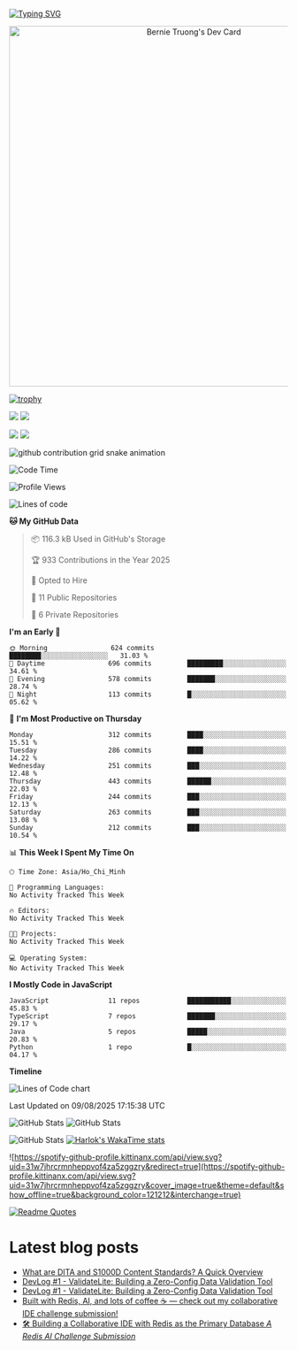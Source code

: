 [![Typing SVG](https://readme-typing-svg.demolab.com?font=Fira+Code&pause=1000&color=F37022&center=true&vCenter=true&random=true&width=435&lines=A+Senior+Student+at+FPT+University;A+Member+of+Japanese+Software+Club;A+Passionate+and+Curiosity+Developer)](https://git.io/typing-svg)

<div align="center">
   <a href="https://app.daily.dev/bernietruong">
      <img src="./devcard.png" width="652" alt="Bernie Truong's Dev Card"/>
   </a>
</div>

[![trophy](https://github-profile-trophy.vercel.app/?username=i-am-truong&theme=buddhism)](https://github.com/ryo-ma/github-profile-trophy)

![](https://raw.githubusercontent.com/i-am-truong/i-am-truong/master/generated/languages.svg#gh-dark-mode-only)
![](https://raw.githubusercontent.com/i-am-truong/i-am-truong/master/generated/overview.svg#gh-dark-mode-only)

![](https://raw.githubusercontent.com/i-am-truong/i-am-truong/master/generated/overview.svg#gh-light-mode-only)
![](https://raw.githubusercontent.com/i-am-truong/i-am-truong/master/generated/languages.svg#gh-light-mode-only)

<picture>
  <source
    media="(prefers-color-scheme: dark)"
    srcset="https://raw.githubusercontent.com/i-am-truong/i-am-truong/output/github-contribution-grid-snake-dark.svg"
  />
  <source
    media="(prefers-color-scheme: light)"
    srcset="https://raw.githubusercontent.com/i-am-truong/i-am-truong/output/github-contribution-grid-snake.svg"
  />
  <img
    alt="github contribution grid snake animation"
    src="https://raw.githubusercontent.com/i-am-truong/i-am-truong/output/github-contribution-grid-snake.svg"
  />
</picture>

<!--START_SECTION:waka-->
![Code Time](http://img.shields.io/badge/Code%20Time-14%20hrs%2031%20mins-blue)

![Profile Views](http://img.shields.io/badge/Profile%20Views-628-blue)

![Lines of code](https://img.shields.io/badge/From%20Hello%20World%20I%27ve%20Written-600.3%20thousand%20lines%20of%20code-blue)

**🐱 My GitHub Data** 

> 📦 116.3 kB Used in GitHub's Storage 
 > 
> 🏆 933 Contributions in the Year 2025
 > 
> 💼 Opted to Hire
 > 
> 📜 11 Public Repositories 
 > 
> 🔑 6 Private Repositories 
 > 
**I'm an Early 🐤** 

```text
🌞 Morning                624 commits         ████████░░░░░░░░░░░░░░░░░   31.03 % 
🌆 Daytime                696 commits         █████████░░░░░░░░░░░░░░░░   34.61 % 
🌃 Evening                578 commits         ███████░░░░░░░░░░░░░░░░░░   28.74 % 
🌙 Night                  113 commits         █░░░░░░░░░░░░░░░░░░░░░░░░   05.62 % 
```
📅 **I'm Most Productive on Thursday** 

```text
Monday                   312 commits         ████░░░░░░░░░░░░░░░░░░░░░   15.51 % 
Tuesday                  286 commits         ████░░░░░░░░░░░░░░░░░░░░░   14.22 % 
Wednesday                251 commits         ███░░░░░░░░░░░░░░░░░░░░░░   12.48 % 
Thursday                 443 commits         ██████░░░░░░░░░░░░░░░░░░░   22.03 % 
Friday                   244 commits         ███░░░░░░░░░░░░░░░░░░░░░░   12.13 % 
Saturday                 263 commits         ███░░░░░░░░░░░░░░░░░░░░░░   13.08 % 
Sunday                   212 commits         ███░░░░░░░░░░░░░░░░░░░░░░   10.54 % 
```


📊 **This Week I Spent My Time On** 

```text
🕑︎ Time Zone: Asia/Ho_Chi_Minh

💬 Programming Languages: 
No Activity Tracked This Week

🔥 Editors: 
No Activity Tracked This Week

🐱‍💻 Projects: 
No Activity Tracked This Week

💻 Operating System: 
No Activity Tracked This Week
```

**I Mostly Code in JavaScript** 

```text
JavaScript               11 repos            ███████████░░░░░░░░░░░░░░   45.83 % 
TypeScript               7 repos             ███████░░░░░░░░░░░░░░░░░░   29.17 % 
Java                     5 repos             █████░░░░░░░░░░░░░░░░░░░░   20.83 % 
Python                   1 repo              █░░░░░░░░░░░░░░░░░░░░░░░░   04.17 % 
```



**Timeline**

![Lines of Code chart](https://raw.githubusercontent.com/i-am-truong/i-am-truong/master/assets/bar_graph.png)


 Last Updated on 09/08/2025 17:15:38 UTC
<!--END_SECTION:waka-->

![GitHub Stats](https://github-readme-stats.vercel.app/api?username=i-am-truong&show=reviews,discussions_started,discussions_answered,prs_merged,prs_merged_percentage&theme=ambient_gradient&rank_icon=percentile&show_icons=true&include_all_commits=true&hide_border=true&count_private=true)
![GitHub Stats](https://streak-stats.demolab.com?user=i-am-truong&theme=ambient_gradient&hide_border=true)

![GitHub Stats](https://github-readme-stats.vercel.app/api/top-langs/?username=i-am-truong&theme=ambient_gradient&show_icons=true&hide_border=true&layout=compact)
[![Harlok's WakaTime stats](https://github-readme-stats.vercel.app/api/wakatime?username=iamtruong&theme=ambient_gradient&layout=compact&custom_title=Bernie%20Truong's%20WakaTime%20Stats)](https://github.com/anuraghazra/github-readme-stats)

![https://spotify-github-profile.kittinanx.com/api/view.svg?uid=31w7jhrcrmnheppvof4za5zggzry&redirect=true](https://spotify-github-profile.kittinanx.com/api/view.svg?uid=31w7jhrcrmnheppvof4za5zggzry&cover_image=true&theme=default&show_offline=true&background_color=121212&interchange=true)

[![Readme Quotes](https://quotes-github-readme.vercel.app/api?type=horizontal&theme=github_blue)](https://github.com/piyushsuthar/github-readme-quotes)


# Latest blog posts
<!-- BLOG-POST-LIST:START -->
- [What are DITA and S1000D Content Standards? A Quick Overview](https://dev.to/hr21don/what-are-dita-and-s1000d-content-standards-a-quick-overview-40lg)
- [DevLog #1 - ValidateLite: Building a Zero-Config Data Validation Tool](https://dev.to/datapebble_46de8b8e2ca5bd/devlog-1-validatelite-building-a-zero-config-data-validation-tool-22j2)
- [DevLog #1 - ValidateLite: Building a Zero-Config Data Validation Tool](https://dev.to/datapebble_46de8b8e2ca5bd/devlog-1-validatelite-building-a-zero-config-data-validation-tool-38an)
- [Built with Redis, AI, and lots of coffee ☕ — check out my collaborative IDE challenge submission!](https://dev.to/mouhamed_mbengue_16e44c2f/built-with-redis-ai-and-lots-of-coffee-check-out-my-collaborative-ide-challenge-submission-1ffp)
- [🛠️ Building a Collaborative IDE with Redis as the Primary Database *A Redis AI Challenge Submission*](https://dev.to/mouhamed_mbengue_16e44c2f/building-a-collaborative-ide-with-redis-as-the-primary-database-a-redis-ai-challenge-submission-5ecm)
<!-- BLOG-POST-LIST:END -->

<!-- START gadpp -->
